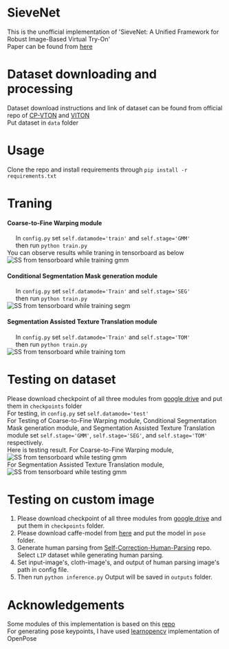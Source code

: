 # SieveNet #
This is the unofficial implementation of 'SieveNet: A Unified Framework for Robust Image-Based Virtual Try-On' </br>
Paper can be found from [here](https://arxiv.org/pdf/2001.06265.pdf)

# Dataset downloading and processing #
Dataset download instructions and link of dataset can be found from official repo of [CP-VTON](https://github.com/sergeywong/cp-vton) and [VITON](https://github.com/xthan/VITON) </br>
Put dataset in `data` folder

# Usage #
Clone the repo and install requirements through ```pip install -r requirements.txt``` 

# Traning #
#### Coarse-to-Fine Warping module ####
&nbsp;&nbsp;&nbsp;&nbsp; In `config.py` set ```self.datamode='train'``` and ```self.stage='GMM'```
</br> &nbsp;&nbsp;&nbsp;&nbsp; then run ```python train.py```
</br> You can observe results while traning in tensorboard as below
</br>
![SS from tensorboard while training gmm](https://github.com/levindabhi/SieveNet/blob/master/images/train_gmm.png)

####  Conditional Segmentation Mask generation module ####
&nbsp;&nbsp;&nbsp;&nbsp; In `config.py` set ```self.datamode='Train'``` and ```self.stage='SEG'```
</br> &nbsp;&nbsp;&nbsp;&nbsp; then run ```python train.py```
</br>
![SS from tensorboard while training segm](https://github.com/levindabhi/SieveNet/blob/master/images/train_seg.jpeg)

####  Segmentation Assisted Texture Translation module ####
&nbsp;&nbsp;&nbsp;&nbsp; In `config.py` set ```self.datamode='Train'``` and ```self.stage='TOM'```
</br> &nbsp;&nbsp;&nbsp;&nbsp; then run ```python train.py```
</br>
![SS from tensorboard while training tom](https://github.com/levindabhi/SieveNet/blob/master/images/train_tom.png)


# Testing on dataset #
Please download checkpoint of all three modules from [google drive](www.google.com) and put them in `checkpoints` folder
</br>
For testing, in `config.py` set ```self.datamode='test'```
</br> For Testing of Coarse-to-Fine Warping module, Conditional Segmentation Mask generation module, and Segmentation Assisted Texture Translation module set ```self.stage='GMM'```, ```self.stage='SEG'```, and ```self.stage='TOM'``` respectively.
</br>
Here is testing result. For Coarse-to-Fine Warping module,
</br>
![SS from tensorboard while testing gmm](https://github.com/levindabhi/SieveNet/blob/master/images/test_gmm.jpg)
</br>For Segmentation Assisted Texture Translation module, 
</br>
![SS from tensorboard while testing gmm](https://github.com/levindabhi/SieveNet/blob/master/images/test_tom.png)

# Testing on custom image #
1. Please download checkpoint of all three modules from [google drive](www.google.com) and put them in `checkpoints` folder.
2. Please download caffe-model from [here](http://posefs1.perception.cs.cmu.edu/OpenPose/models/pose/coco/pose_iter_440000.caffemodel) and put the model in `pose` folder. </br>
3. Generate human parsing from [Self-Correction-Human-Parsing](https://github.com/PeikeLi/Self-Correction-Human-Parsing) repo. Select `LIP` dataset while generating human parsing.</br>
4. Set input-image's, cloth-image's, and output of human parsing image's path in config file.</br>
5. Then run ```python inference.py```
Output will be saved in `outputs` folder.

# Acknowledgements #
Some modules of this implementation is based on this [repo](https://github.com/sergeywong/cp-vton)</br>
For generating pose keypoints, I have used [learnopencv](https://github.com/spmallick/learnopencv/tree/master/OpenPose-Multi-Person) implementation of OpenPose

